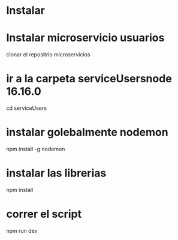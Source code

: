 # Instalar 
# Instalar microservicio usuarios
clonar el repositrio microservicios
# ir a la carpeta serviceUsersnode 16.16.0
cd serviceUsers
# instalar golebalmente nodemon
npm install -g nodemon 
# instalar las librerias
npm install
# correr el script
npm run dev
